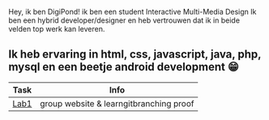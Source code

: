 Hey, ik ben DigiPond!
ik ben een student Interactive Multi-Media Design
Ik ben een hybrid developer/designer en heb vertrouwen dat ik in beide velden top werk kan leveren.

Ik heb ervaring in html, css, javascript, java, php, mysql en een beetje android development 😁
---
| Task | Info |
| ----------- | ----------- |
| [Lab1](https://github.com/R0754975/DEV5-LAB1.git) | group website & learngitbranching proof |
